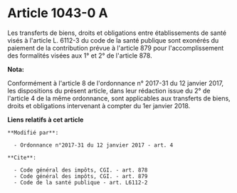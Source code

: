 # Article 1043-0 A

Les transferts de biens, droits et obligations entre établissements de santé visés à l'article L. 6112-3 du code de la santé
publique sont exonérés du paiement de la contribution prévue à l'article 879 pour l'accomplissement des formalités visées aux
1° et 2° de l'article 878.

**Nota:**

Conformément à l'article 8 de l'ordonnance n° 2017-31 du 12 janvier 2017, les dispositions du présent article, dans leur
rédaction issue du 2° de l'article 4 de la même ordonnance, sont applicables aux transferts de biens, droits et obligations
intervenant à compter du 1er janvier 2018.

**Liens relatifs à cet article**

	**Modifié par**:

	  - Ordonnance n°2017-31 du 12 janvier 2017 - art. 4

	**Cite**:

	  - Code général des impôts, CGI. - art. 878
	  - Code général des impôts, CGI. - art. 879
	  - Code de la santé publique - art. L6112-2
